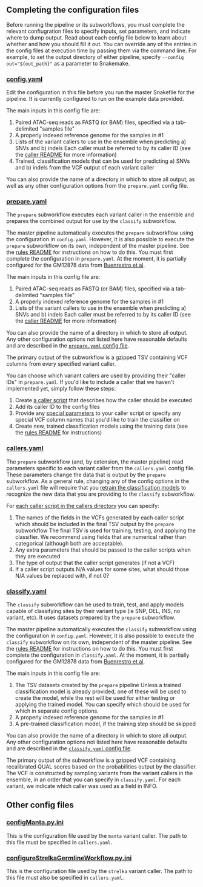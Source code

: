 ## Completing the configuration files
Before running the pipeline or its subworkflows, you must complete the relevant confiugration files to specify inputs, set parameters, and indicate where to dump output. Read about each config file below to learn about whether and how you should fill it out.
You can override any of the entries in the config files at execution time by passing them via the command line. For example, to set the output directory of either pipeline, specify `--config out="${out_path}"` as a parameter to Snakemake.

### [config.yaml](config.yaml)
Edit the configuration in this file before you run the master Snakefile for the pipeline. It is currently configured to run on the example data provided.

The main inputs in this config file are:

1. Paired ATAC-seq reads as FASTQ (or BAM) files, specified via a tab-delimited "samples file"
2. A properly indexed reference genome for the samples in #1
3. Lists of the variant callers to use in the ensemble when predicting a) SNVs and b) indels
	Each caller must be referred to by its caller ID (see the [caller README](/callers/README.md) for more information)
4. Trained, classification models that can be used for predicting a) SNVs and b) indels from the VCF output of each variant caller

You can also provide the name of a directory in which to store all output, as well as any other configuration options from the `prepare.yaml` config file.

### [prepare.yaml](prepare.yaml)
The `prepare` subworkflow executes each variant caller in the ensemble and prepares the combined output for use by the `classify` subworkflow.

The master pipeline automatically executes the `prepare` subworkflow using the configuration in `config.yaml`. However, it is also possible to execute the `prepare` subworkflow on its own, independent of the master pipeline. See the [rules README](/rules/README.md) for instructions on how to do this. You must first complete the configuration in `prepare.yaml`. At the moment, it is partially configured for the GM12878 data from [Buenrestro et al](https://www.ncbi.nlm.nih.gov/geo/query/acc.cgi?acc=GSE47753).

The main inputs in this config file are:

1. Paired ATAC-seq reads as FASTQ (or BAM) files, specified via a tab-delimited "samples file"
2. A properly indexed reference genome for the samples in #1
3. Lists of the variant callers to use in the ensemble when predicting a) SNVs and b) indels
	Each caller must be referred to by its caller ID (see the [caller README](/callers/README.md) for more information)

You can also provide the name of a directory in which to store all output. Any other configuration options not listed here have reasonable defaults and are described in the [`prepare.yaml` config file](prepare.yaml).

The primary output of the subworkflow is a gzipped TSV containing VCF columns from every specified variant caller.

You can choose which variant callers are used by providing their "caller IDs" in `prepare.yaml`. If you'd like to include a caller that we haven't implemented yet, simply follow these steps:

1. Create [a caller script](/callers#creating-a-caller-script) that describes how the caller should be executed
2. Add its caller ID to the config files
3. Provide any [special parameters](callers.yaml) to your caller script or specify any special VCF column names that you'd like to train the classifier on
4. Create new, trained classification models using the training data (see the [rules README](/rules#creating-your-own-trained-model) for instructions)

### [callers.yaml](callers.yaml)
The `prepare` subworkflow (and, by extension, the master pipeline) read parameters specific to each variant caller from the `callers.yaml` config file. These parameters change the data that is output by the `prepare` subworkflow. As a general rule, changing any of the config options in the `callers.yaml` file will require that you [retrain the classification models](/rules#creating-your-own-trained-model) to recognize the new data that you are providing to the `classify` subworkflow.

For [each caller script in the callers directory](/callers) you can specify:

1. The names of the fields in the VCFs generated by each caller script which should be included in the final TSV output by the `prepare` subworkflow
	The final TSV is used for training, testing, and applying the classifier. We recommend using fields that are numerical rather than categorical (although both are acceptable).
2. Any extra parameters that should be passed to the caller scripts when they are executed
3. The type of output that the caller script generates (if not a VCF)
4. If a caller script outputs N/A values for some sites, what should those N/A values be replaced with, if not 0?

### [classify.yaml](classify.yaml)
The `classify` subworkflow can be used to train, test, and apply models capable of classifying sites by their variant type (ie SNP, DEL, INS, no variant, etc). It uses datasets prepared by the `prepare` subworkflow.

The master pipeline automatically executes the `classify` subworkflow using the configuration in `config.yaml`. However, it is also possible to execute the `classify` subworkflow on its own, independent of the master pipeline. See the [rules README](/rules/README.md) for instructions on how to do this. You must first complete the configuration in `classify.yaml`. At the moment, it is partially configured for the GM12878 data from [Buenrestro et al](https://www.ncbi.nlm.nih.gov/geo/query/acc.cgi?acc=GSE47753).

The main inputs in this config file are:

1. The TSV datasets created by the `prepare` pipeline
	Unless a trained classification model is already provided, one of these will be used to create the model, while the rest will be used for either testing or applying the trained model. You can specify which should be used for which in separate config options.
2. A properly indexed reference genome for the samples in #1
3. A pre-trained classification model, if the training step should be skipped

You can also provide the name of a directory in which to store all output. Any other configuration options not listed here have reasonable defaults and are described in the [`classify.yaml` config file](classify.yaml).

The primary output of the subworkflow is a gzipped VCF containing recalibrated QUAL scores based on the probabilities output by the classifier. The VCF is constructed by sampling variants from the variant callers in the ensemble, in an order that you can specify in `classify.yaml`. For each variant, we indicate which caller was used as a field in INFO.

## Other config files

### [configManta.py.ini](configManta.py.ini)
This is the configuration file used by the `manta` variant caller. The path to this file must be specified in `callers.yaml`.

### [configureStrelkaGermlineWorkflow.py.ini](configureStrelkaGermlineWorkflow.py.ini)
This is the configuration file used by the `strelka` variant caller. The path to this file must also be specified in `callers.yaml`.
